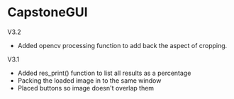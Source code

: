 # CapstoneGUI

V3.2
- Added opencv processing function to add back the aspect of cropping.

V3.1
- Added res_print() function to list all results as a percentage
- Packing the loaded image in to the same window
- Placed buttons so image doesn't overlap them
